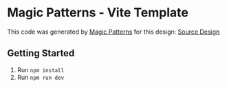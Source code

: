 # Magic Patterns - Vite Template

This code was generated by [Magic Patterns](https://magicpatterns.com) for this design: [Source Design](https://magicpatterns.com/c/ifgqxjnzpvtfjrhad1q96f)

## Getting Started

1. Run `npm install`
2. Run `npm run dev`
